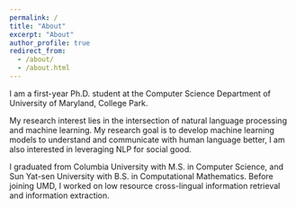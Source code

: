 ```yaml
---
permalink: /
title: "About"
excerpt: "About"
author_profile: true
redirect_from: 
  - /about/
  - /about.html
---
```


I am a first-year Ph.D. student at the Computer Science Department of University of Maryland, College Park.

My research interest lies in the intersection of natural language processing and machine learning. My research goal is to develop machine learning models to understand and communicate with human language better, I am also interested in leveraging NLP for social good. 


I graduated from Columbia University with M.S. in Computer Science, and Sun Yat-sen University with B.S. in Computational Mathematics. Before joining UMD, I worked on low resource cross-lingual information retrieval and information extraction.
